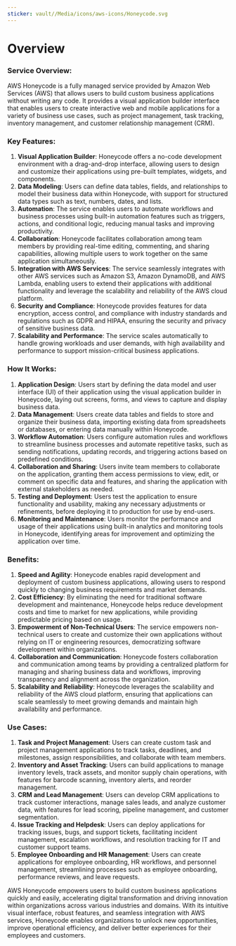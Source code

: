 ```yaml
---
sticker: vault//Media/icons/aws-icons/Honeycode.svg
---
```

# Overview

### Service Overview:

AWS Honeycode is a fully managed service provided by Amazon Web Services (AWS) that allows users to build custom business applications without writing any code. It provides a visual application builder interface that enables users to create interactive web and mobile applications for a variety of business use cases, such as project management, task tracking, inventory management, and customer relationship management (CRM).

### Key Features:

1. **Visual Application Builder**: Honeycode offers a no-code development environment with a drag-and-drop interface, allowing users to design and customize their applications using pre-built templates, widgets, and components.
2. **Data Modeling**: Users can define data tables, fields, and relationships to model their business data within Honeycode, with support for structured data types such as text, numbers, dates, and lists.
3. **Automation**: The service enables users to automate workflows and business processes using built-in automation features such as triggers, actions, and conditional logic, reducing manual tasks and improving productivity.
4. **Collaboration**: Honeycode facilitates collaboration among team members by providing real-time editing, commenting, and sharing capabilities, allowing multiple users to work together on the same application simultaneously.
5. **Integration with AWS Services**: The service seamlessly integrates with other AWS services such as Amazon S3, Amazon DynamoDB, and AWS Lambda, enabling users to extend their applications with additional functionality and leverage the scalability and reliability of the AWS cloud platform.
6. **Security and Compliance**: Honeycode provides features for data encryption, access control, and compliance with industry standards and regulations such as GDPR and HIPAA, ensuring the security and privacy of sensitive business data.
7. **Scalability and Performance**: The service scales automatically to handle growing workloads and user demands, with high availability and performance to support mission-critical business applications.

### How It Works:

1. **Application Design**: Users start by defining the data model and user interface (UI) of their application using the visual application builder in Honeycode, laying out screens, forms, and views to capture and display business data.
2. **Data Management**: Users create data tables and fields to store and organize their business data, importing existing data from spreadsheets or databases, or entering data manually within Honeycode.
3. **Workflow Automation**: Users configure automation rules and workflows to streamline business processes and automate repetitive tasks, such as sending notifications, updating records, and triggering actions based on predefined conditions.
4. **Collaboration and Sharing**: Users invite team members to collaborate on the application, granting them access permissions to view, edit, or comment on specific data and features, and sharing the application with external stakeholders as needed.
5. **Testing and Deployment**: Users test the application to ensure functionality and usability, making any necessary adjustments or refinements, before deploying it to production for use by end-users.
6. **Monitoring and Maintenance**: Users monitor the performance and usage of their applications using built-in analytics and monitoring tools in Honeycode, identifying areas for improvement and optimizing the application over time.

### Benefits:

1. **Speed and Agility**: Honeycode enables rapid development and deployment of custom business applications, allowing users to respond quickly to changing business requirements and market demands.
2. **Cost Efficiency**: By eliminating the need for traditional software development and maintenance, Honeycode helps reduce development costs and time to market for new applications, while providing predictable pricing based on usage.
3. **Empowerment of Non-Technical Users**: The service empowers non-technical users to create and customize their own applications without relying on IT or engineering resources, democratizing software development within organizations.
4. **Collaboration and Communication**: Honeycode fosters collaboration and communication among teams by providing a centralized platform for managing and sharing business data and workflows, improving transparency and alignment across the organization.
5. **Scalability and Reliability**: Honeycode leverages the scalability and reliability of the AWS cloud platform, ensuring that applications can scale seamlessly to meet growing demands and maintain high availability and performance.

### Use Cases:

1. **Task and Project Management**: Users can create custom task and project management applications to track tasks, deadlines, and milestones, assign responsibilities, and collaborate with team members.
2. **Inventory and Asset Tracking**: Users can build applications to manage inventory levels, track assets, and monitor supply chain operations, with features for barcode scanning, inventory alerts, and reorder management.
3. **CRM and Lead Management**: Users can develop CRM applications to track customer interactions, manage sales leads, and analyze customer data, with features for lead scoring, pipeline management, and customer segmentation.
4. **Issue Tracking and Helpdesk**: Users can deploy applications for tracking issues, bugs, and support tickets, facilitating incident management, escalation workflows, and resolution tracking for IT and customer support teams.
5. **Employee Onboarding and HR Management**: Users can create applications for employee onboarding, HR workflows, and personnel management, streamlining processes such as employee onboarding, performance reviews, and leave requests.

AWS Honeycode empowers users to build custom business applications quickly and easily, accelerating digital transformation and driving innovation within organizations across various industries and domains. With its intuitive visual interface, robust features, and seamless integration with AWS services, Honeycode enables organizations to unlock new opportunities, improve operational efficiency, and deliver better experiences for their employees and customers.
